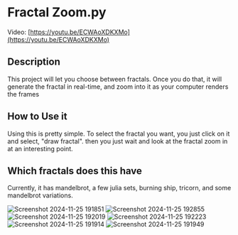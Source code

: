 # Fractal Zoom.py

Video: [https://youtu.be/ECWAoXDKXMo](https://youtu.be/ECWAoXDKXMo)

## Description

 This project will let you choose between fractals. Once you do that, it will generate the fractal in real-time, and zoom into it as your computer renders the frames

## How to Use it

 Using this is pretty simple. To select the fractal you want, you just click on it and select, "draw fractal". then you just wait and look at the fractal zoom in at an interesting point.

## Which fractals does this have

Currently, it has mandelbrot, a few julia sets, burning ship, tricorn, and some mandelbrot variations.

![Screenshot 2024-11-25 191851](https://github.com/user-attachments/assets/ef72fcc8-43af-41a2-be5f-12d03c2ffbc3)
![Screenshot 2024-11-25 192855](https://github.com/user-attachments/assets/8280ff9d-90c8-4bb7-b51b-901b4eae228b)
![Screenshot 2024-11-25 192019](https://github.com/user-attachments/assets/69f0ae5e-ac79-43e9-b871-c8b5efc6f838)
![Screenshot 2024-11-25 192223](https://github.com/user-attachments/assets/905aa364-65e3-4086-b622-2ad233f5058a)
![Screenshot 2024-11-25 191914](https://github.com/user-attachments/assets/d4025166-e7a9-45d1-8591-15745f42f248)
![Screenshot 2024-11-25 191949](https://github.com/user-attachments/assets/f1fcbb1b-b16c-4124-85de-b87194e63d25)
